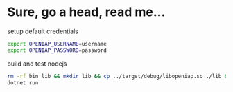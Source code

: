 # Sure, go a head, read me...
setup default credentials
```bash
export OPENIAP_USERNAME=username
export OPENIAP_PASSWORD=password
```

build and test nodejs
```bash
rm -rf bin lib && mkdir lib && cp ../target/debug/libopeniap.so ./lib && dotnet build && dotnet pack -p:NuspecFile=openiap.nuspec
dotnet run
```